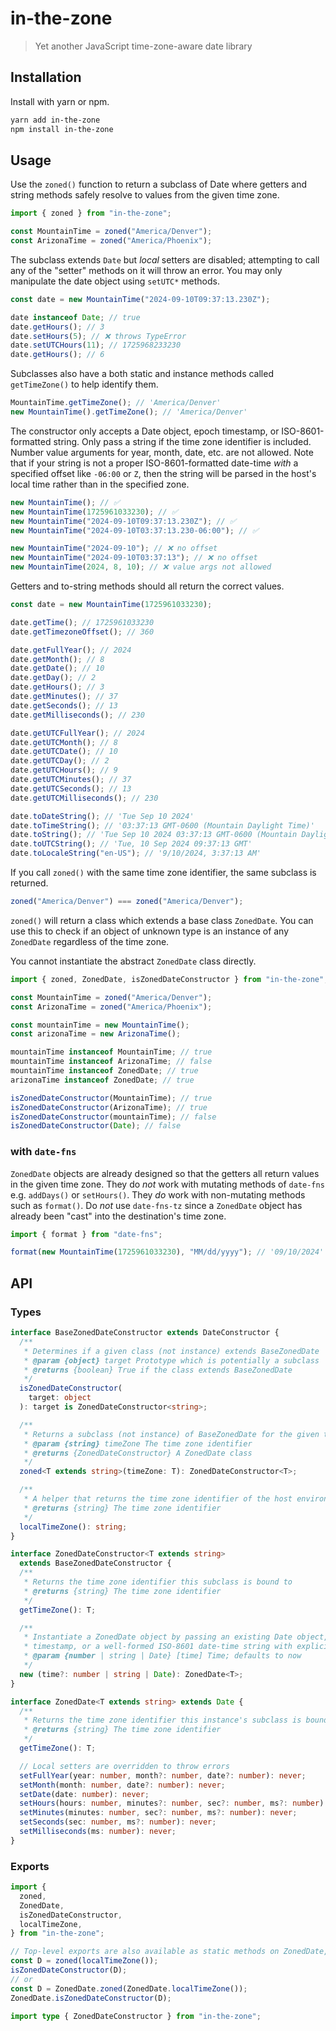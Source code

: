 # in-the-zone

> Yet another JavaScript time-zone-aware date library

## Installation

Install with yarn or npm.

```sh
yarn add in-the-zone
npm install in-the-zone
```

## Usage

Use the `zoned()` function to return a subclass of Date where getters and string methods safely resolve to values from the given time zone.

```ts
import { zoned } from "in-the-zone";

const MountainTime = zoned("America/Denver");
const ArizonaTime = zoned("America/Phoenix");
```

The subclass extends `Date` but _local_ setters are disabled; attempting to call any of the "setter" methods on it will throw an error. You may only manipulate the date object using `setUTC*` methods.

```ts
const date = new MountainTime("2024-09-10T09:37:13.230Z");

date instanceof Date; // true
date.getHours(); // 3
date.setHours(5); // ❌ throws TypeError
date.setUTCHours(11); // 1725968233230
date.getHours(); // 6
```

Subclasses also have a both static and instance methods called `getTimeZone()` to help identify them.

```ts
MountainTime.getTimeZone(); // 'America/Denver'
new MountainTime().getTimeZone(); // 'America/Denver'
```

The constructor only accepts a Date object, epoch timestamp, or ISO-8601-formatted string. Only pass a string if the time zone identifier is included. Number value arguments for year, month, date, etc. are not allowed. Note that if your string is not a proper ISO-8601-formatted date-time _with_ a specified offset like `-06:00` or `Z`, then the string will be parsed in the host's local time rather than in the specified zone.

```ts
new MountainTime(); // ✅
new MountainTime(1725961033230); // ✅
new MountainTime("2024-09-10T09:37:13.230Z"); // ✅
new MountainTime("2024-09-10T03:37:13.230-06:00"); // ✅

new MountainTime("2024-09-10"); // ❌ no offset
new MountainTime("2024-09-10T03:37:13"); // ❌ no offset
new MountainTime(2024, 8, 10); // ❌ value args not allowed
```

Getters and to-string methods should all return the correct values.

```ts
const date = new MountainTime(1725961033230);

date.getTime(); // 1725961033230
date.getTimezoneOffset(); // 360

date.getFullYear(); // 2024
date.getMonth(); // 8
date.getDate(); // 10
date.getDay(); // 2
date.getHours(); // 3
date.getMinutes(); // 37
date.getSeconds(); // 13
date.getMilliseconds(); // 230

date.getUTCFullYear(); // 2024
date.getUTCMonth(); // 8
date.getUTCDate(); // 10
date.getUTCDay(); // 2
date.getUTCHours(); // 9
date.getUTCMinutes(); // 37
date.getUTCSeconds(); // 13
date.getUTCMilliseconds(); // 230

date.toDateString(); // 'Tue Sep 10 2024'
date.toTimeString(); // '03:37:13 GMT-0600 (Mountain Daylight Time)'
date.toString(); // 'Tue Sep 10 2024 03:37:13 GMT-0600 (Mountain Daylight Time)'
date.toUTCString(); // 'Tue, 10 Sep 2024 09:37:13 GMT'
date.toLocaleString("en-US"); // '9/10/2024, 3:37:13 AM'
```

If you call `zoned()` with the same time zone identifier, the same subclass is returned.

```ts
zoned("America/Denver") === zoned("America/Denver");
```

`zoned()` will return a class which extends a base class `ZonedDate`. You can use this to check if an object of unknown type is an instance of any `ZonedDate` regardless of the time zone.

You cannot instantiate the abstract `ZonedDate` class directly.

```ts
import { zoned, ZonedDate, isZonedDateConstructor } from "in-the-zone";

const MountainTime = zoned("America/Denver");
const ArizonaTime = zoned("America/Phoenix");

const mountainTime = new MountainTime();
const arizonaTime = new ArizonaTime();

mountainTime instanceof MountainTime; // true
mountainTime instanceof ArizonaTime; // false
mountainTime instanceof ZonedDate; // true
arizonaTime instanceof ZonedDate; // true

isZonedDateConstructor(MountainTime); // true
isZonedDateConstructor(ArizonaTime); // true
isZonedDateConstructor(mountainTime); // false
isZonedDateConstructor(Date); // false
```

### with `date-fns`

`ZonedDate` objects are already designed so that the getters all return values in the given time zone. They do _not_ work with mutating methods of `date-fns` e.g. `addDays()` or `setHours()`. They _do_ work with non-mutating methods such as `format()`. Do _not_ use `date-fns-tz` since a `ZonedDate` object has already been "cast" into the destination's time zone.

```ts
import { format } from "date-fns";

format(new MountainTime(1725961033230), "MM/dd/yyyy"); // '09/10/2024'
```

## API

### Types

```ts
interface BaseZonedDateConstructor extends DateConstructor {
  /**
   * Determines if a given class (not instance) extends BaseZonedDate
   * @param {object} target Prototype which is potentially a subclass
   * @returns {boolean} True if the class extends BaseZonedDate
   */
  isZonedDateConstructor(
    target: object
  ): target is ZonedDateConstructor<string>;

  /**
   * Returns a subclass (not instance) of BaseZonedDate for the given time zone
   * @param {string} timeZone The time zone identifier
   * @returns {ZonedDateConstructor} A ZonedDate class
   */
  zoned<T extends string>(timeZone: T): ZonedDateConstructor<T>;

  /**
   * A helper that returns the time zone identifier of the host environment
   * @returns {string} The time zone identifier
   */
  localTimeZone(): string;
}

interface ZonedDateConstructor<T extends string>
  extends BaseZonedDateConstructor {
  /**
   * Returns the time zone identifier this subclass is bound to
   * @returns {string} The time zone identifier
   */
  getTimeZone(): T;

  /**
   * Instantiate a ZonedDate object by passing an existing Date object, an epoch
   * timestamp, or a well-formed ISO-8601 date-time string with explicit offset
   * @param {number | string | Date} [time] Time; defaults to now
   */
  new (time?: number | string | Date): ZonedDate<T>;
}

interface ZonedDate<T extends string> extends Date {
  /**
   * Returns the time zone identifier this instance's subclass is bound to
   * @returns {string} The time zone identifier
   */
  getTimeZone(): T;

  // Local setters are overridden to throw errors
  setFullYear(year: number, month?: number, date?: number): never;
  setMonth(month: number, date?: number): never;
  setDate(date: number): never;
  setHours(hours: number, minutes?: number, sec?: number, ms?: number): never;
  setMinutes(minutes: number, sec?: number, ms?: number): never;
  setSeconds(sec: number, ms?: number): never;
  setMilliseconds(ms: number): never;
}
```

### Exports

```ts
import {
  zoned,
  ZonedDate,
  isZonedDateConstructor,
  localTimeZone,
} from "in-the-zone";

// Top-level exports are also available as static methods on ZonedDate, i.e.:
const D = zoned(localTimeZone());
isZonedDateConstructor(D);
// or
const D = ZonedDate.zoned(ZonedDate.localTimeZone());
ZonedDate.isZonedDateConstructor(D);

import type { ZonedDateConstructor } from "in-the-zone";
```
